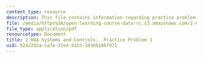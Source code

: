 ```yaml
---
content_type: resource
description: This file contains information regarding practice problem 1.
file: /media/https%3A/open-learning-course-data-rc.s3.amazonaws.com/2-04a-systems-and-controls-spring-2013/5242292aca7e37ed3a5310369186f971_MIT2_04AS13_PractProblem1.pdf
file_type: application/pdf
resourcetype: Document
title: 2.04A Systems and Controls,  Practice Problem 1
uid: 5242292a-ca7e-37ed-3a53-10369186f971
---
```

